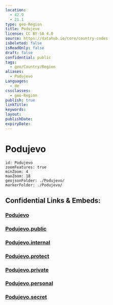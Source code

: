 ```yaml
---
location:
  - 42.9
  - 21.1
type: geo-Region
title: Podujevo
license: CC BY-SA 4.0
source: https://datahub.io/core/country-codes
isDeleted: false
isReadOnly: false
draft: false
confidential: public
tags:
  - geo/Country/Region
aliases:
  - Podujevo
Languages:
  - de
cssclasses:
  - geo-Region
publish: true
linkTitle:
keywords:
layout:
publishDate:
expiryDate:
---
```


# Podujevo

```leaflet
id: Podujevo
zoomFeatures: true 
minZoom: 4 
maxZoom: 18
geojsonFolder: ./Podujevo/
markerFolder: ./Podujevo/
```


## Confidential Links & Embeds: 

### [Podujevo](/_Standards/Earth/Continent/Europe/Europe~South/Kosovo/districts~Kosovo/Pristina/counties~Pristina/Podujevo.md) 

### [Podujevo.public](/_public/Earth/Continent/Europe/Europe~South/Kosovo/districts~Kosovo/Pristina/counties~Pristina/Podujevo.public.md) 

### [Podujevo.internal](/_internal/Earth/Continent/Europe/Europe~South/Kosovo/districts~Kosovo/Pristina/counties~Pristina/Podujevo.internal.md) 

### [Podujevo.protect](/_protect/Earth/Continent/Europe/Europe~South/Kosovo/districts~Kosovo/Pristina/counties~Pristina/Podujevo.protect.md) 

### [Podujevo.private](/_private/Earth/Continent/Europe/Europe~South/Kosovo/districts~Kosovo/Pristina/counties~Pristina/Podujevo.private.md) 

### [Podujevo.personal](/_personal/Earth/Continent/Europe/Europe~South/Kosovo/districts~Kosovo/Pristina/counties~Pristina/Podujevo.personal.md) 

### [Podujevo.secret](/_secret/Earth/Continent/Europe/Europe~South/Kosovo/districts~Kosovo/Pristina/counties~Pristina/Podujevo.secret.md)

